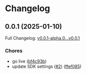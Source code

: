 # Changelog

## 0.0.1 (2025-01-10)

Full Changelog: [v0.0.1-alpha.0...v0.0.1](https://github.com/SigmaEf5ect/sigma-sdk-python/compare/v0.0.1-alpha.0...v0.0.1)

### Chores

* go live ([bf4c93b](https://github.com/SigmaEf5ect/sigma-sdk-python/commit/bf4c93b2d494b045ee12abbef4c4b41352273113))
* update SDK settings ([#2](https://github.com/SigmaEf5ect/sigma-sdk-python/issues/2)) ([ffef085](https://github.com/SigmaEf5ect/sigma-sdk-python/commit/ffef0859dcb7380acb7ede0c418816cd7166a10c))
